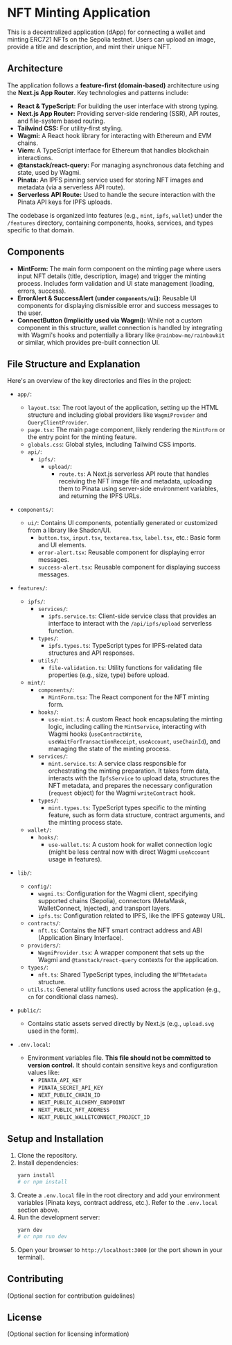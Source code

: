 # NFT Minting Application

This is a decentralized application (dApp) for connecting a wallet and minting ERC721 NFTs on the Sepolia testnet. Users can upload an image, provide a title and description, and mint their unique NFT.

## Architecture

The application follows a **feature-first (domain-based)** architecture using the **Next.js App Router**. Key technologies and patterns include:

-   **React & TypeScript:** For building the user interface with strong typing.
-   **Next.js App Router:** Providing server-side rendering (SSR), API routes, and file-system based routing.
-   **Tailwind CSS:** For utility-first styling.
-   **Wagmi:** A React hook library for interacting with Ethereum and EVM chains.
-   **Viem:** A TypeScript interface for Ethereum that handles blockchain interactions.
-   **@tanstack/react-query:** For managing asynchronous data fetching and state, used by Wagmi.
-   **Pinata:** An IPFS pinning service used for storing NFT images and metadata (via a serverless API route).
-   **Serverless API Route:** Used to handle the secure interaction with the Pinata API keys for IPFS uploads.

The codebase is organized into features (e.g., `mint`, `ipfs`, `wallet`) under the `/features` directory, containing components, hooks, services, and types specific to that domain.

## Components

-   **MintForm:** The main form component on the minting page where users input NFT details (title, description, image) and trigger the minting process. Includes form validation and UI state management (loading, errors, success).
-   **ErrorAlert & SuccessAlert (under `components/ui`):** Reusable UI components for displaying dismissible error and success messages to the user.
-   **ConnectButton (Implicitly used via Wagmi):** While not a custom component in this structure, wallet connection is handled by integrating with Wagmi's hooks and potentially a library like `@rainbow-me/rainbowkit` or similar, which provides pre-built connection UI.

## File Structure and Explanation

Here's an overview of the key directories and files in the project:

-   `app/`:
    -   `layout.tsx`: The root layout of the application, setting up the HTML structure and including global providers like `WagmiProvider` and `QueryClientProvider`.
    -   `page.tsx`: The main page component, likely rendering the `MintForm` or the entry point for the minting feature.
    -   `globals.css`: Global styles, including Tailwind CSS imports.
    -   `api/`:
        -   `ipfs/`:
            -   `upload/`:
                -   `route.ts`: A Next.js serverless API route that handles receiving the NFT image file and metadata, uploading them to Pinata using server-side environment variables, and returning the IPFS URLs.

-   `components/`:
    -   `ui/`: Contains UI components, potentially generated or customized from a library like Shadcn/UI.
        -   `button.tsx`, `input.tsx`, `textarea.tsx`, `label.tsx`, etc.: Basic form and UI elements.
        -   `error-alert.tsx`: Reusable component for displaying error messages.
        -   `success-alert.tsx`: Reusable component for displaying success messages.

-   `features/`:
    -   `ipfs/`:
        -   `services/`:
            -   `ipfs.service.ts`: Client-side service class that provides an interface to interact with the `/api/ipfs/upload` serverless function.
        -   `types/`:
            -   `ipfs.types.ts`: TypeScript types for IPFS-related data structures and API responses.
        -   `utils/`:
            -   `file-validation.ts`: Utility functions for validating file properties (e.g., size, type) before upload.
    -   `mint/`:
        -   `components/`:
            -   `MintForm.tsx`: The React component for the NFT minting form.
        -   `hooks/`:
            -   `use-mint.ts`: A custom React hook encapsulating the minting logic, including calling the `MintService`, interacting with Wagmi hooks (`useContractWrite`, `useWaitForTransactionReceipt`, `useAccount`, `useChainId`), and managing the state of the minting process.
        -   `services/`:
            -   `mint.service.ts`: A service class responsible for orchestrating the minting preparation. It takes form data, interacts with the `IpfsService` to upload data, structures the NFT metadata, and prepares the necessary configuration (`request` object) for the Wagmi `writeContract` hook.
        -   `types/`:
            -   `mint.types.ts`: TypeScript types specific to the minting feature, such as form data structure, contract arguments, and the minting process state.
    -   `wallet/`:
        -   `hooks/`:
            -   `use-wallet.ts`: A custom hook for wallet connection logic (might be less central now with direct Wagmi `useAccount` usage in features).

-   `lib/`:
    -   `config/`:
        -   `wagmi.ts`: Configuration for the Wagmi client, specifying supported chains (Sepolia), connectors (MetaMask, WalletConnect, Injected), and transport layers.
        -   `ipfs.ts`: Configuration related to IPFS, like the IPFS gateway URL.
    -   `contracts/`:
        -   `nft.ts`: Contains the NFT smart contract address and ABI (Application Binary Interface).
    -   `providers/`:
        -   `WagmiProvider.tsx`: A wrapper component that sets up the Wagmi and `@tanstack/react-query` contexts for the application.
    -   `types/`:
        -   `nft.ts`: Shared TypeScript types, including the `NFTMetadata` structure.
    -   `utils.ts`: General utility functions used across the application (e.g., `cn` for conditional class names).

-   `public/`:
    -   Contains static assets served directly by Next.js (e.g., `upload.svg` used in the form).

-   `.env.local`:
    -   Environment variables file. **This file should not be committed to version control.** It should contain sensitive keys and configuration values like:
        -   `PINATA_API_KEY`
        -   `PINATA_SECRET_API_KEY`
        -   `NEXT_PUBLIC_CHAIN_ID`
        -   `NEXT_PUBLIC_ALCHEMY_ENDPOINT`
        -   `NEXT_PUBLIC_NFT_ADDRESS`
        -   `NEXT_PUBLIC_WALLETCONNECT_PROJECT_ID`

## Setup and Installation

1.  Clone the repository.
2.  Install dependencies:
    ```bash
    yarn install
    # or npm install
    ```
3.  Create a `.env.local` file in the root directory and add your environment variables (Pinata keys, contract address, etc.). Refer to the `.env.local` section above.
4.  Run the development server:
    ```bash
    yarn dev
    # or npm run dev
    ```
5.  Open your browser to `http://localhost:3000` (or the port shown in your terminal).

## Contributing

(Optional section for contribution guidelines)

## License

(Optional section for licensing information)